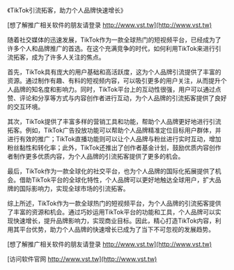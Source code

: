 《TikTok引流拓客，助力个人品牌快速增长》

[想了解推广相关软件的朋友请登录 http://www.vst.tw](http://www.vst.tw)

随着社交媒体的迅速发展，TikTok作为一款全球热门的短视频平台，已经成为了许多个人和品牌推广的首选。在这个充满竞争的时代，如何利用TikTok来进行引流拓客，成为了许多人关注的焦点。

首先，TikTok具有庞大的用户基础和高活跃度，这为个人品牌引流提供了丰富的资源。通过制作有趣、有料的短视频内容，可以吸引更多的用户关注，从而提升个人品牌的知名度和影响力。同时，TikTok平台上的互动性很强，用户可以通过点赞、评论和分享等方式与内容创作者进行互动，为个人品牌的引流拓客提供了良好的交互环境。

其次，TikTok提供了丰富多样的营销工具和功能，帮助个人品牌更好地进行引流拓客。例如，TikTok广告投放功能可以帮助个人品牌精准定位目标用户群体，并进行有效的推广；TikTok直播功能则可以让个人品牌与粉丝进行实时互动，增加粉丝黏性和转化率；此外，TikTok还推出了创作者基金计划，鼓励优质内容创作者制作更多优质内容，为个人品牌的引流拓客提供了更多的机会。

最后，TikTok作为一款全球化的社交平台，也为个人品牌的国际化拓展提供了机会。借助TikTok平台的全球化特性，个人品牌可以更好地触达全球用户，扩大品牌的国际影响力，实现全球市场的引流拓客。

综上所述，TikTok作为一款全球热门的短视频平台，为个人品牌的引流拓客提供了丰富的资源和机会。通过巧妙运用TikTok平台的功能和工具，个人品牌可以实现快速增长，提升品牌影响力，实现商业目标。因此，精心打造TikTok内容，利用其平台优势，助力个人品牌的快速增长已成为了当下不可忽视的发展趋势。

[想了解推广相关软件的朋友请登录 http://www.vst.tw](http://www.vst.tw)


[访问软件官网 http://www.vst.tw](http://www.vst.tw)
